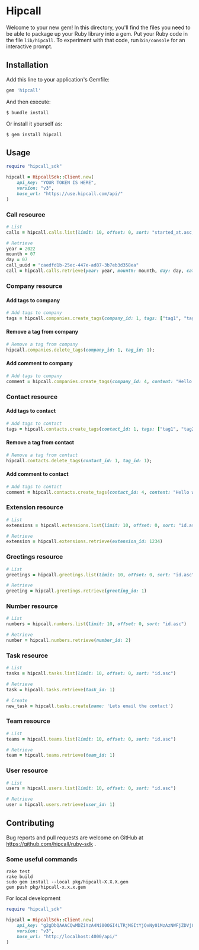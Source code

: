# Hipcall

Welcome to your new gem! In this directory, you'll find the files 
you need to be able to package up your Ruby library into a gem. 
Put your Ruby code in the file `lib/hipcall`. To experiment with 
that code, run `bin/console` for an interactive prompt.

## Installation

Add this line to your application's Gemfile:

```ruby
gem 'hipcall'
```

And then execute:

    $ bundle install

Or install it yourself as:

    $ gem install hipcall

## Usage

```ruby
require "hipcall_sdk"

hipcall = HipcallSdk::Client.new(
    api_key: "YOUR TOKEN IS HERE", 
    version: "v3", 
    base_url: "https://use.hipcall.com/api/"
)
```

### Call resource

```ruby
# List
calls = hipcall.calls.list(limit: 10, offset: 0, sort: "started_at.asc,user_id.desc_nulls_last")

# Retrieve
year = 2022
mounth = 07
day = 07
call_uuid = "caedfd1b-25ec-447e-ad87-3b7eb3d358ea"
call = hipcall.calls.retrieve(year: year, mounth: mounth, day: day, call_uuid: call_uuid)
```

### Company resource

#### Add tags to company

```ruby
# Add tags to company
tags = hipcall.companies.create_tags(company_id: 1, tags: ["tag1", "tag2"]);
```

#### Remove a tag from company

```ruby
# Remove a tag from company
hipcall.companies.delete_tags(company_id: 1, tag_id: 1);
```

#### Add comment to company

```ruby
# Add tags to company
comment = hipcall.companies.create_tags(company_id: 4, content: "Hello world!");
```

### Contact resource

#### Add tags to contact

```ruby
# Add tags to contact
tags = hipcall.contacts.create_tags(contact_id: 1, tags: ["tag1", "tag2"]);
```

#### Remove a tag from contact

```ruby
# Remove a tag from contact
hipcall.contacts.delete_tags(contact_id: 1, tag_id: 1);
```

#### Add comment to contact

```ruby
# Add tags to contact
comment = hipcall.contacts.create_tags(contact_id: 4, content: "Hello world!");
```

### Extension resource

```ruby
# List
extensions = hipcall.extensions.list(limit: 10, offset: 0, sort: "id.asc")

# Retrieve
extension = hipcall.extensions.retrieve(extension_id: 1234)
```

### Greetings resource

```ruby
# List
greetings = hipcall.greetings.list(limit: 10, offset: 0, sort: "id.asc")

# Retrieve
greeting = hipcall.greetings.retrieve(greeting_id: 1)
```

### Number resource

```ruby
# List
numbers = hipcall.numbers.list(limit: 10, offset: 0, sort: "id.asc")

# Retrieve
number = hipcall.numbers.retrieve(number_id: 2)
```

### Task resource

```ruby
# List
tasks = hipcall.tasks.list(limit: 10, offset: 0, sort: "id.asc")

# Retrieve
task = hipcall.tasks.retrieve(task_id: 1)

# Create
new_task = hipcall.tasks.create(name: 'Lets email the contact')
```

### Team resource

```ruby
# List
teams = hipcall.teams.list(limit: 10, offset: 0, sort: "id.asc")

# Retrieve
team = hipcall.teams.retrieve(team_id: 1)
```

### User resource

```ruby
# List
users = hipcall.users.list(limit: 10, offset: 0, sort: "id.asc")

# Retrieve
user = hipcall.users.retrieve(user_id: 1)
```

## Contributing

Bug reports and pull requests are welcome on GitHub at https://github.com/hipcall/ruby-sdk .

### Some useful commands

```
rake test
rake build
sudo gem install --local pkg/hipcall-X.X.X.gem
gem push pkg/hipcall-x.x.x.gem
```

For local development

```ruby
require "hipcall_sdk"

hipcall = HipcallSdk::Client.new(
    api_key: "g2gDbQAAACQwMDZiYzA4Ni00OGI4LTRjMGItYjQxNy01MzAzNWFjZDVjOGFuBgBfEMd9jQFiAeNPSA.v4O0DvJ9IbzH_GOk6Uo4XpXPNpuM9GF4WvxqKmHB7Is", 
    version: "v3", 
    base_url: "http://localhost:4000/api/"
)
```
